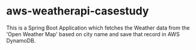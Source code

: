 # aws-weatherapi-casestudy
This is a Spring Boot Application which fetches the Weather data from the 'Open Weather Map' based on city name and save that record in AWS DynamoDB.
